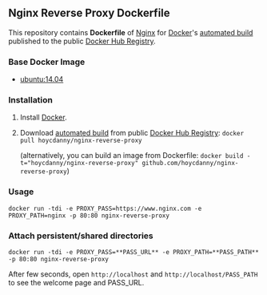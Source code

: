 ## Nginx Reverse Proxy Dockerfile


This repository contains **Dockerfile** of [Nginx](http://nginx.org/) for [Docker](https://www.docker.com/)'s [automated build](https://hub.docker.com/r/hoycdanny/nginx-reverse-proxy/) published to the public [Docker Hub Registry](https://registry.hub.docker.com/).


### Base Docker Image

* [ubuntu:14.04](https://github.com/tianon/docker-brew-ubuntu-core/blob/31ebd22e9e83185d69d50b3492911aedf519dd4a/trusty/Dockerfile)


### Installation

1. Install [Docker](https://www.docker.com/).

2. Download [automated build](https://hub.docker.com/r/hoycdanny/nginx-reverse-proxy/) from public [Docker Hub Registry](https://registry.hub.docker.com/): `docker pull hoycdanny/nginx-reverse-proxy`

   (alternatively, you can build an image from Dockerfile: `docker build -t="hoycdanny/nginx-reverse-proxy" github.com/hoycdanny/nginx-reverse-proxy`)


### Usage

    docker run -tdi -e PROXY_PASS=https://www.nginx.com -e PROXY_PATH=nginx -p 80:80 nginx-reverse-proxy

### Attach persistent/shared directories

    docker run -tdi -e PROXY_PASS=**PASS_URL** -e PROXY_PATH=**PASS_PATH** -p 80:80 nginx-reverse-proxy

After few seconds, open `http://localhost` and `http://localhost/PASS_PATH` to see the welcome page and PASS_URL.

